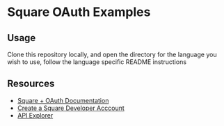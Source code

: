 # Square OAuth Examples

## Usage
Clone this repository locally, and open the directory for the language you wish to use, follow the language specific README instructions

## Resources

- [Square + OAuth Documentation](https://developer.squareup.com/docs/oauth-api/overview)
- [Create a Square Developer Acccount](https://developer.squareup.com/apps)
- [API Explorer](https://developer.squareup.com/explorer/square/o-auth-api/obtain-token)
